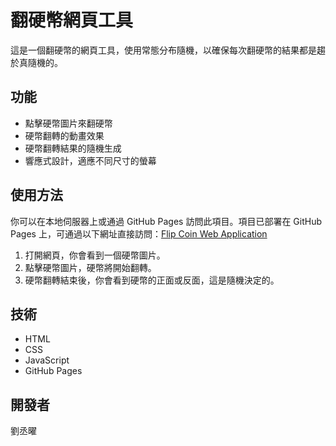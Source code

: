 # 翻硬幣網頁工具

這是一個翻硬幣的網頁工具，使用常態分布隨機，以確保每次翻硬幣的結果都是趨於真隨機的。

## 功能

- 點擊硬幣圖片來翻硬幣
- 硬幣翻轉的動畫效果
- 硬幣翻轉結果的隨機生成
- 響應式設計，適應不同尺寸的螢幕

## 使用方法

你可以在本地伺服器上或通過 GitHub Pages 訪問此項目。項目已部署在 GitHub Pages 上，可通過以下網址直接訪問：[Flip Coin Web Application](https://sanlin1030142.github.io/flip-coin/)

1. 打開網頁，你會看到一個硬幣圖片。
2. 點擊硬幣圖片，硬幣將開始翻轉。
3. 硬幣翻轉結束後，你會看到硬幣的正面或反面，這是隨機決定的。

## 技術

- HTML
- CSS
- JavaScript
- GitHub Pages

## 開發者

劉丞曜